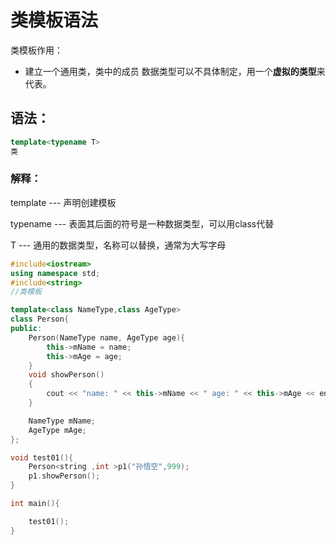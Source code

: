 # 类模板语法

类模板作用：

* 建立一个通用类，类中的成员 数据类型可以不具体制定，用一个**虚拟的类型**来代表。

## 语法：

```cpp
template<typename T>
类
```

### **解释：**

template --- 声明创建模板

typename --- 表面其后面的符号是一种数据类型，可以用class代替

T --- 通用的数据类型，名称可以替换，通常为大写字母

```cpp
#include<iostream>
using namespace std;
#include<string>
//类模板

template<class NameType,class AgeType>
class Person{
public:
    Person(NameType name, AgeType age){
        this->mName = name;
        this->mAge = age;
    }
    void showPerson()
	{
		cout << "name: " << this->mName << " age: " << this->mAge << endl;
	}

	NameType mName;
	AgeType mAge;
};

void test01(){
    Person<string ,int >p1("孙悟空",999);
    p1.showPerson();
}   

int main(){

    test01();
}
```
